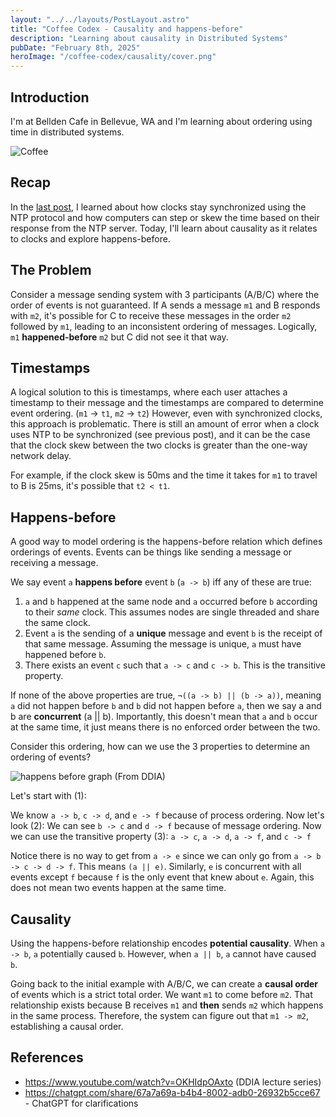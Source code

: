 ```yaml
---
layout: "../../layouts/PostLayout.astro"
title: "Coffee Codex - Causality and happens-before"
description: "Learning about causality in Distributed Systems"
pubDate: "February 8th, 2025"
heroImage: "/coffee-codex/causality/cover.png"
---
```


## Introduction
I'm at Bellden Cafe in Bellevue, WA and I'm learning about ordering using time in distributed systems.

![Coffee](/coffee-codex/causality/coffee.jpeg)

## Recap

In the <a href="/blog/coffee-codex-clock-synchronization">last post</a>, I learned about how clocks stay synchronized using the NTP protocol and how computers can step or skew the time based on their response from the NTP server. Today, I'll learn about causality as it relates to clocks and explore happens-before.

## The Problem

Consider a message sending system with 3 participants (A/B/C) where the order of events is not guaranteed. If A sends a message `m1` and B responds with `m2`, it's possible for C to receive these messages in the order `m2` followed by `m1`, leading to an inconsistent ordering of messages. Logically, `m1` **happened-before** `m2` but C did not see it that way.

## Timestamps
A logical solution to this is timestamps, where each user attaches a timestamp to their message and the timestamps are compared to determine event ordering. (`m1` -> `t1`, `m2` -> `t2`) However, even with synchronized clocks, this approach is problematic. There is still an amount of error when a clock uses NTP to be synchronized (see previous post), and it can be the case that the clock skew between the two clocks is greater than the one-way network delay.

For example, if the clock skew is 50ms and the time it takes for `m1` to travel to B is 25ms, it's possible that `t2 < t1`.

## Happens-before
A good way to model ordering is the happens-before relation which defines orderings of events. Events can be things like sending a message or receiving a message.

We say event `a` **happens before** event `b` (`a -> b`) iff any of these are true:
1. `a` and `b` happened at the same node and `a` occurred before `b` according to their *same* clock. This assumes nodes are single threaded and share the same clock.
2. Event `a` is the sending of a **unique** message and event `b` is the receipt of that same message. Assuming the message is unique, `a` must have happened before `b`.
3. There exists an event `c` such that `a -> c` and `c -> b`. This is the transitive property.

If none of the above properties are true, `¬((a -> b) || (b -> a))`, meaning `a` did not happen before `b` and `b` did not happen before `a`, then we say a and b are **concurrent** (a || b). Importantly, this doesn't mean that `a` and `b` occur at the same time, it just means there is no enforced order between the two.

Consider this ordering, how can we use the 3 properties to determine an ordering of events?

![happens before graph](/coffee-codex/causality/happens-before-graph.png)
(From DDIA)

Let's start with (1):

We know `a -> b`, `c -> d`, and `e -> f` because of process ordering.
Now let's look (2):
We can see `b -> c` and `d -> f` because of message ordering. 
Now we can use the transitive property (3):
`a -> c`, `a -> d`, `a -> f`, and `c -> f`

Notice there is no way to get from `a -> e` since we can only go from `a -> b -> c -> d -> f`. This means `(a || e)`. Similarly, `e` is concurrent with all events except `f` because `f` is the only event that knew about `e`. Again, this does not mean two events happen at the same time.

## Causality
Using the happens-before relationship encodes **potential causality**. When `a -> b`, `a` potentially caused `b`. However, when `a || b`, `a` cannot have caused `b`.

Going back to the initial example with A/B/C, we can create a **causal order** of events which is a strict total order. We want `m1` to come before `m2`. That relationship exists because B receives `m1` and **then** sends `m2` which happens in the same process. Therefore, the system can figure out that `m1 -> m2`, establishing a causal order.


## References
- https://www.youtube.com/watch?v=OKHIdpOAxto (DDIA lecture series)
- https://chatgpt.com/share/67a7a69a-b4b4-8002-adb0-26932b5cce67 - ChatGPT for clarifications